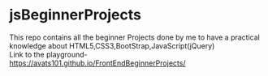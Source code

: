 # jsBeginnerProjects
This repo contains all the beginner Projects done by me to have a practical knowledge about HTML5,CSS3,BootStrap,JavaScript(jQuery)<br>
 Link to the playground- https://avats101.github.io/FrontEndBeginnerProjects/
